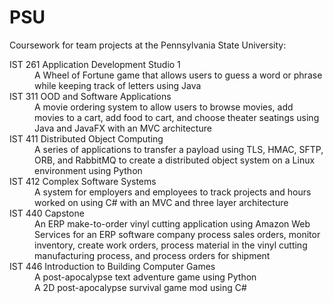 # PSU

Coursework for team projects at the Pennsylvania State University:
<dl>
	<dt>IST 261 Application Development Studio 1</dt>
	<dd>A Wheel of Fortune game that allows users to guess a word or phrase while keeping track of letters using Java</dd>
	<dt>IST 311 OOD and Software Applications</dt>
	<dd>A movie ordering system to allow users to browse movies, add movies to a cart, add food to cart, and choose theater seatings using Java and JavaFX with an MVC architecture</dd>
	<dt>IST 411 Distributed Object Computing</dt>
	<dd>A series of applications to transfer a payload using TLS, HMAC, SFTP, ORB, and RabbitMQ to create a distributed object system on a Linux environment using Python</dd>
	<dt>IST 412 Complex Software Systems</dt>
	<dd>A system for employers and employees to track projects and hours worked on using C# with an MVC and three layer architecture</dd>
	<dt>IST 440 Capstone</dt>
	<dd>An ERP make-to-order vinyl cutting application using Amazon Web Services for an ERP software company process sales orders, monitor inventory, create work orders, process material in the vinyl cutting manufacturing process, and process orders for shipment</dd>
	<dt>IST 446 Introduction to Building Computer Games</dt>
	<dd>A post-apocalypse text adventure game using Python</dd>
	<dd>A 2D post-apocalypse survival game mod using C#</dd>
</dl>
